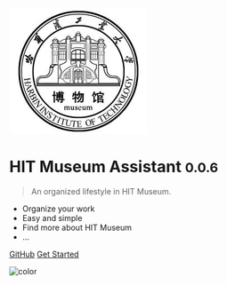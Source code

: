 ![logo](_media/logo.jpg)

# HIT Museum Assistant <small>0.0.6</small>

> An organized lifestyle in HIT Museum.

- Organize your work
- Easy and simple 
- Find more about HIT Museum
- ...

[GitHub](https://github.com/upupming/HITMers)
[Get Started](#hit-museum-assistant)

![color](#fff)